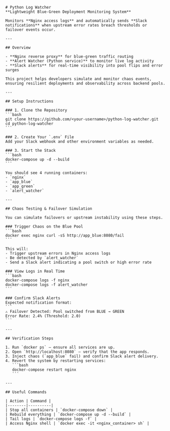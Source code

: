 ````
# Python Log Watcher  
**Lightweight Blue-Green Deployment Monitoring System**

Monitors **Nginx access logs** and automatically sends **Slack notifications** when upstream error rates breach thresholds or failover events occur.

---

## Overview

- **Nginx reverse proxy** for blue-green traffic routing  
- **Alert Watcher (Python service)** to monitor live log activity  
- **Slack alerts** for real-time visibility into pool flips and error surges  

This project helps developers simulate and monitor chaos events, ensuring resilient deployments and observability across backend pools.

---

## Setup Instructions

### 1. Clone the Repository
```bash
git clone https://github.com/<your-username>/python-log-watcher.git
cd python-log-watcher
```

### 2. Create Your `.env` File
Add your Slack webhook and other environment variables as needed.

### 3. Start the Stack
```bash
docker-compose up -d --build
```

You should see 4 running containers:
- `nginx`
- `app_blue`
- `app_green`
- `alert_watcher`

---

## Chaos Testing & Failover Simulation

You can simulate failovers or upstream instability using these steps.

### Trigger Chaos on the Blue Pool
```bash
docker exec nginx curl -sS http://app_blue:8080/fail
```

This will:
- Trigger upstream errors in Nginx access logs  
- Be detected by `alert_watcher`  
- Send a Slack alert indicating a pool switch or high error rate

### View Logs in Real Time
```bash
docker-compose logs -f nginx
docker-compose logs -f alert_watcher
```

### Confirm Slack Alerts
Expected notification format:
```
⚠️ Failover Detected: Pool switched from BLUE → GREEN
Error Rate: 2.4% (Threshold: 2.0)
```

---

## Verification Steps

1. Run `docker ps` — ensure all services are up.  
2. Open `http://localhost:8080` — verify that the app responds.  
3. Inject chaos (`app_blue` fail) and confirm Slack alert delivery.  
4. Revert the system by restarting services:  
   ```bash
   docker-compose restart nginx
   ```

---

## Useful Commands

| Action | Command |
|--------|----------|
| Stop all containers | `docker-compose down` |
| Rebuild everything | `docker-compose up -d --build` |
| Tail logs | `docker-compose logs -f` |
| Access Nginx shell | `docker exec -it <nginx_container> sh` |
````


